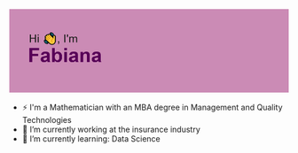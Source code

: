 <img src="https://github.com/fabianaba/fabianaba/blob/master/header.png" alt="banner that says Fabiana">

- ⚡ I'm a Mathematician with an MBA degree in Management and Quality Technologies
- 🔭 I’m currently working at the insurance industry
- 🌱 I’m currently learning: Data Science


<!--- 
### Hi there 👋
👯 I’m looking to collaborate on ...
- 🤔 I’m looking for help with ...
- 💬 Ask me about ...
- 📫 How to reach me: 
- 😄 Pronouns: ...
- ⚡ Fun fact: ...
-->
